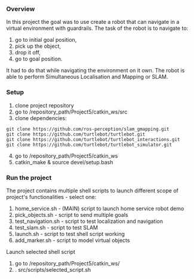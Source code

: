### Overview

In this project the goal was to use create a robot that can navigate in a virtual environment with guardrails. The task of the robot is to navigate to:
  1) go to initial goal position, 
  2) pick up the object,
  3) drop it off,
  4) go to goal position.
  
It had to do that while navigating the environment on it own. The robot is able to perform Simultaneous Localisation and Mapping or SLAM.

### Setup

  1) clone project repository
  2) go to /repository_path/Project5/catkin_ws/src
  3) clone dependencies:
  

    git clone https://github.com/ros-perception/slam_gmapping.git  
    git clone https://github.com/turtlebot/turtlebot.git  
    git clone https://github.com/turtlebot/turtlebot_interactions.git  
    git clone https://github.com/turtlebot/turtlebot_simulator.git  

  4) go to /repository_path/Project5/catkin_ws
  5) catkin_make & source devel/setup.bash
  
  ### Run the project
  
 The project contains multiple shell scripts to launch different scope of project's functionalities - select one: 
  1) home_service.sh - (MAIN) script to launch home service robot demo
  2) pick_objects.sh - script to send multiple goals  
  3) test_navigation.sh - script to test localization and navigation
  4) test_slam.sh - script to test SLAM
  5) launch.sh - script to test shell script working
  6) add_marker.sh - script to model virtual objects 
  
 Launch selected shell script
  1) go to /repository_path/Project5/catkin_ws/
  2) . src/scripts/selected_script.sh
  
